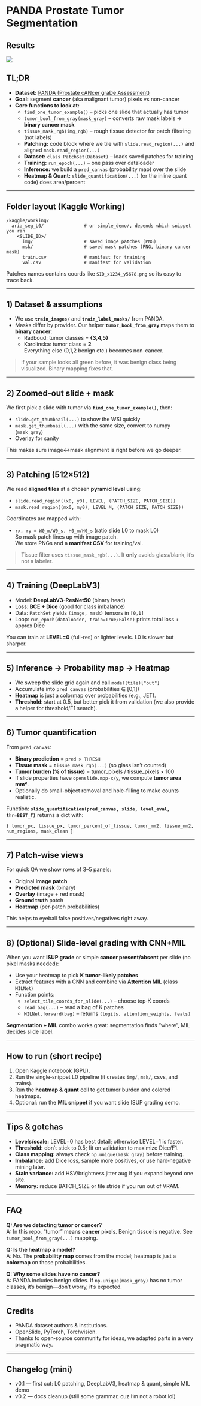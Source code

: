 # PANDA Prostate Tumor Segmentation 
## Results 
![](Images/Tumor_Results)
## TL;DR
- **Dataset:** [PANDA (Prostate cANcer graDe Assessment)](https://www.kaggle.com/competitions/prostate-cancer-grade-assessment)  
- **Goal:** segment **cancer** (aka malignant tumor) pixels vs non-cancer  
- **Core functions to look at:**
  - `find_one_tumor_example()` – picks one slide that actually has tumor
  - `tumor_bool_from_gray(mask_gray)` – converts raw mask labels → **binary cancer mask**
  - `tissue_mask_rgb(img_rgb)` – rough tissue detector for patch filtering (not labels)
  - **Patching:** code block where we tile with `slide.read_region(...)` and aligned `mask.read_region(...)`
  - **Dataset:** `class PatchSet(Dataset)` – loads saved patches for training
  - **Training:** `run_epoch(...)` – one pass over dataloader
  - **Inference:** we build a `pred_canvas` (probability map) over the slide
  - **Heatmap & Quant:** `slide_quantification(...)` (or the inline quant code) does area/percent

---

## Folder layout (Kaggle Working)
```
/kaggle/working/
  aria_seg_L0/               # or simple_demo/, depends which snippet you ran
    <SLIDE_ID>/
      img/                   # saved image patches (PNG)
      msk/                   # saved mask patches (PNG, binary cancer mask)
      train.csv              # manifest for training
      val.csv                # manifest for validation
```
Patches names contains coords like `SID_x1234_y5678.png` so its easy to trace back.

---

## 1) Dataset & assumptions
- We use **`train_images/`** and **`train_label_masks/`** from PANDA.  
- Masks differ by provider. Our helper **`tumor_bool_from_gray`** maps them to **binary cancer**:
  - Radboud: tumor classes = **{3,4,5}**
  - Karolinska: tumor class = **2**  
Everything else (0,1,2 benign etc.) becomes non-cancer.

> If your sample looks all green before, it was benign class being visualized. Binary mapping fixes that.

---

## 2) Zoomed‑out slide + mask
We first pick a slide with tumor via **`find_one_tumor_example()`**, then:  
- `slide.get_thumbnail(...)` to show the WSI quickly  
- `mask.get_thumbnail(...)` with the same size, convert to numpy (`mask_gray`)  
- Overlay for sanity

This makes sure image↔mask alignment is right before we go deeper.

---

## 3) Patching (512×512)
We read **aligned tiles** at a chosen **pyramid level** using:
- `slide.read_region((x0, y0), LEVEL, (PATCH_SIZE, PATCH_SIZE))`
- `mask.read_region((mx0, my0), LEVEL_M, (PATCH_SIZE, PATCH_SIZE))`

Coordinates are mapped with:
- `rx, ry = W0_m/W0_s, H0_m/H0_s` (ratio slide L0 to mask L0)  
So mask patch lines up with image patch.  
We store PNGs and a **manifest CSV** for training/val.

> Tissue filter uses `tissue_mask_rgb(...)`. It **only** avoids glass/blank, it’s not a labeler.

---

## 4) Training (DeepLabV3)
- Model: **DeepLabV3-ResNet50** (binary head)  
- Loss: **BCE + Dice** (good for class imbalance)  
- Data: `PatchSet` yields `(image, mask)` tensors in `[0,1]`  
- Loop: `run_epoch(dataloader, train=True/False)` prints total loss + approx Dice

You can train at **LEVEL=0** (full-res) or lighter levels. L0 is slower but sharper.

---

## 5) Inference → Probability map → Heatmap
- We sweep the slide grid again and call `model(tile)["out"]`  
- Accumulate into `pred_canvas` (probabilities ∈ [0,1])  
- **Heatmap** is just a colormap over probabilities (e.g., JET).  
- **Threshold**: start at 0.5, but better pick it from validation (we also provide a helper for threshold/F1 search).

---

## 6) Tumor quantification
From `pred_canvas`:
- **Binary prediction** = `pred > THRESH`
- **Tissue mask** = `tissue_mask_rgb(...)` (so glass isn’t counted)
- **Tumor burden (% of tissue)** = tumor_pixels / tissue_pixels × 100
- If slide properties have `openslide.mpp-x/y`, we compute **tumor area mm²**.  
- Optionally do small-object removal and hole-filling to make counts realistic.

Function: **`slide_quantification(pred_canvas, slide, level_eval, thr=BEST_T)`** returns a dict with:
```
{ tumor_px, tissue_px, tumor_percent_of_tissue, tumor_mm2, tissue_mm2, num_regions, mask_clean }
```

---

## 7) Patch‑wise views
For quick QA we show rows of 3–5 panels:
- Original **image patch**
- **Predicted mask** (binary)
- **Overlay** (image + red mask)
- **Ground truth** patch
- **Heatmap** (per‑patch probabilities)

This helps to eyeball false positives/negatives right away.

---

## 8) (Optional) Slide‑level grading with CNN+MIL
When you want **ISUP grade** or simple **cancer present/absent** per slide (no pixel masks needed):  
- Use your heatmap to pick **K tumor‑likely patches**  
- Extract features with a CNN and combine via **Attention MIL** (class `MILNet`)  
- Function points:
  - `select_tile_coords_for_slide(...)` – choose top‑K coords
  - `read_bag(...)` – read a bag of K patches
  - `MILNet.forward(bag)` – returns `(logits, attention_weights, feats)`

**Segmentation + MIL** combo works great: segmentation finds “where”, MIL decides slide label.

---

## How to run (short recipe)
1. Open Kaggle notebook (GPU).  
2. Run the single‑snippet L0 pipeline (it creates `img/`, `msk/`, csvs, and trains).  
3. Run the **heatmap & quant** cell to get tumor burden and colored heatmaps.  
4. Optional: run the **MIL snippet** if you want slide ISUP grading demo.

---

## Tips & gotchas
- **Levels/scale:** LEVEL=0 has best detail; otherwise LEVEL=1 is faster.  
- **Threshold:** don’t stick to 0.5; fit on validation to maximize Dice/F1.  
- **Class mapping:** always check `np.unique(mask_gray)` before training.  
- **Imbalance:** add Dice loss, sample more positives, or use hard‑negative mining later.  
- **Stain variance:** add HSV/brightness jitter aug if you expand beyond one site.  
- **Memory:** reduce BATCH_SIZE or tile stride if you run out of VRAM.

---

## FAQ
**Q: Are we detecting tumor or cancer?**  
A: In this repo, “tumor” means **cancer** pixels. Benign tissue is negative. See `tumor_bool_from_gray(...)` mapping.

**Q: Is the heatmap a model?**  
A: No. The **probability map** comes from the model; heatmap is just a **colormap** on those probabilities.

**Q: Why some slides have no cancer?**  
A: PANDA includes benign slides. If `np.unique(mask_gray)` has no tumor classes, it’s benign—don’t worry, it’s expected.

---

## Credits
- PANDA dataset authors & institutions.  
- OpenSlide, PyTorch, Torchvision.  
- Thanks to open‑source community for ideas, we adapted parts in a very pragmatic way.

---

## Changelog (mini)
- v0.1 — first cut: L0 patching, DeepLabV3, heatmap & quant, simple MIL demo
- v0.2 — docs cleanup (still some grammar, cuz I’m not a robot lol)


